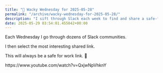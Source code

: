 ```yaml
---
title: "🤪 Wacky Wednesday for 2025-05-28"
permalink: "/archive/wacky-wednesday-for-2025-05-28/"
description: "I sift through Slack each week to find and share a safe-for-work gem—this week&#39;s pick is a YouTube link!"
date: 2025-05-29 03:54:01.455042+00:00
---
```


<p>Each Wednesday I go through dozens of Slack communities.</p><p>I then select the most interesting shared link.</p><p>This will always be a safe for work link. 🙈</p><p>https://www.youtube.com/watch?v=QxjwNpVhknY</p>